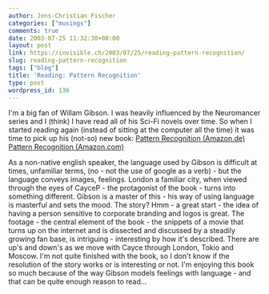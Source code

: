 ```yaml
---
author: Jens-Christian Fischer
categories: ["musings"]
comments: true
date: 2003-07-25 11:32:30+00:00
layout: post
link: https://invisible.ch/2003/07/25/reading-pattern-recognition/
slug: reading-pattern-recognition
tags: ["blog"]
title: 'Reading: Pattern Recognition'
type: post
wordpress_id: 136
---
```


I'm a big fan of Willam Gibson. I was heavily influenced by the Neuromancer series and I (think) I have read all of his Sci-Fi novels over time. 
So when I started reading again (instead of sitting at the computer all the time) it was time to pick up his (not-so) new book:
[Pattern Recognition (Amazon.de)](https://www.amazon.de/exec/obidos/ASIN/0670875619/invisiblech-21)[
Pattern Recognition (Amazon.com)](https://www.amazon.com/exec/obidos/ASIN/0399149864/invisiblech-20)

As a non-native english speaker, the language used by Gibson is difficult at times, unfamiliar terms, (no - not the use of google as a verb) - but the language conveys images, feelings. London a familiar city, when viewed through the eyes of CayceP - the protagonist of the book - turns into something different. Gibson is a master of this - his way of using language is masterful and sets the mood.
The story? Hmm - a great start - the idea of having a person sensitive to corporate branding and logos is great. The footage - the central element of the book - the snippets of a movie that turns up on the internet and is dissected and discussed by a steadily growing fan base, is intriguing - interesting by how it's described. There are up's and down's as we move with Cayce through London, Tokio and Moscow. 
I'm not quite finished with the book, so I don't know if the resolution of the story works or is interesting or not. I'm enjoying this book so much because of the way Gibson models feelings with language - and that can be quite enough reason to read...
